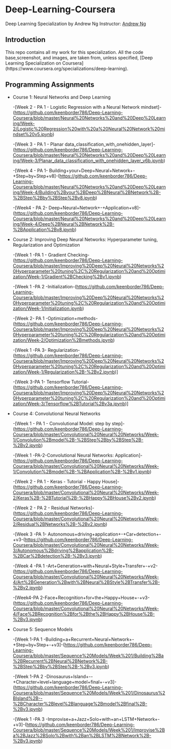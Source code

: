 # Deep-Learning-Coursera
Deep Learning Specialization by Andrew Ng
Instructor: [Andrew Ng](http://www.andrewng.org/)

## Introduction

<p>This repo contains all my work for this specialization.
All the code base,screenshot, and images, are taken from, 
unless specified, [Deep Learning Specialization on Coursera](https://www.coursera.org/specializations/deep-learning).</p>


## Programming Assignments

- Course 1: Neural Networks and Deep Learning

   -[Week 2 - PA 1 - Logistic Regression with a Neural Network mindset]-(https://github.com/keenborder786/Deep-Learning-Coursera/blob/master/Neural%20Networks%20and%20Deep%20Learning/Week-2/Logistic%20Regression%20with%20a%20Neural%20Network%20mindset%20v5.ipynb)
  
   -[Week 3 - PA 1 - Planar data_classification_with_onehidden_layer]-(https://github.com/keenborder786/Deep-Learning-Coursera/blob/master/Neural%20Networks%20and%20Deep%20Learning/Week-3/Planar_data_classification_with_onehidden_layer_v6b.ipynb)
  
   -[Week 4 - PA 1- Building+your+Deep+Neural+Network+-+Step+by+Step+v8]-(https://github.com/keenborder786/Deep-Learning-Coursera/blob/master/Neural%20Networks%20and%20Deep%20Learning/Week-4/Building%2Byour%2BDeep%2BNeural%2BNetwork%2B-%2BStep%2Bby%2BStep%2Bv8.ipynb)
  
   -[Week4 - PA 2- Deep+Neural+Network+-+Application+v8]-(https://github.com/keenborder786/Deep-Learning-Coursera/blob/master/Neural%20Networks%20and%20Deep%20Learning/Week-4/Deep%2BNeural%2BNetwork%2B-%2BApplication%2Bv8.ipynb)
   
   
- Course 2: Improving Deep Neural Networks: Hyperparameter tuning, Regularization and Optimization
   
   -[Week 1 -PA 1 - Gradient Checking-(https://github.com/keenborder786/Deep-Learning-Coursera/blob/master/Improving%20Deep%20Neural%20Networks%20Hyperparameter%20tuning%2C%20Regularization%20and%20Optimization/Week-1/Gradient%2BChecking%2Bv1.ipynb)
   
   -[Week 1 -PA 2 -Initialization-(https://github.com/keenborder786/Deep-Learning-Coursera/blob/master/Improving%20Deep%20Neural%20Networks%20Hyperparameter%20tuning%2C%20Regularization%20and%20Optimization/Week-1/Initialization.ipynb)
   
   -[Week 2- PA 1 -Optimization+methods-(https://github.com/keenborder786/Deep-Learning-Coursera/blob/master/Improving%20Deep%20Neural%20Networks%20Hyperparameter%20tuning%2C%20Regularization%20and%20Optimization/Week-2/Optimization%2Bmethods.ipynb)
   
   -[Week 1 -PA 3- Regularization-(https://github.com/keenborder786/Deep-Learning-Coursera/blob/master/Improving%20Deep%20Neural%20Networks%20Hyperparameter%20tuning%2C%20Regularization%20and%20Optimization/Week-1/Regularization%2B-%2Bv2.ipynb)]
   
   -[Week 3-PA 1- Tensorflow Tutorial-(https://github.com/keenborder786/Deep-Learning-Coursera/blob/master/Improving%20Deep%20Neural%20Networks%20Hyperparameter%20tuning%2C%20Regularization%20and%20Optimization/Week-3/Tensorflow%2BTutorial%2Bv3a.ipynb)]
   
   
 -   Course 4: Convolutional Neural Networks

      -[Week 1 - PA 1 - Convolutional Model: step by step]-(https://github.com/keenborder786/Deep-Learning-Coursera/blob/master/Convolutional%20Neural%20Networks/Week-1/Convolution%2Bmodel%2B-%2BStep%2Bby%2BStep%2B-%2Bv2.ipynb)
      
      -[Week 1 -PA-2-Convolutional Neural Networks: Application]-(https://github.com/keenborder786/Deep-Learning-Coursera/blob/master/Convolutional%20Neural%20Networks/Week-1/Convolution%2Bmodel%2B-%2BApplication%2B-%2Bv1.ipynb)
      
      -[Week 2 - PA 1 - Keras - Tutorial - Happy House]-(https://github.com/keenborder786/Deep-Learning-Coursera/blob/master/Convolutional%20Neural%20Networks/Week-2/Keras%2B-%2BTutorial%2B-%2BHappy%2BHouse%2Bv2.ipynb)
       
      -[Week 2 - PA 2 - Residual Networks]-(https://github.com/keenborder786/Deep-Learning-Coursera/blob/master/Convolutional%20Neural%20Networks/Week-2/Residual%2BNetworks%2B-%2Bv2.ipynb)
      
      -[Week 3 -PA 1- Autonomous+driving+application+-+Car+detection+-+v3-(https://github.com/keenborder786/Deep-Learning-Coursera/blob/master/Convolutional%20Neural%20Networks/Week-3/Autonomous%2Bdriving%2Bapplication%2B-%2BCar%2Bdetection%2B-%2Bv3.ipynb)
      
      -[Week 4 -PA 1 -Art+Generation+with+Neural+Style+Transfer+-+v2-(https://github.com/keenborder786/Deep-Learning-Coursera/blob/master/Convolutional%20Neural%20Networks/Week-4/Art%2BGeneration%2Bwith%2BNeural%2BStyle%2BTransfer%2B-%2Bv2.ipynb)
      
      -[Week4-PA 2-Face+Recognition+for+the+Happy+House+-+v3-(https://github.com/keenborder786/Deep-Learning-Coursera/blob/master/Convolutional%20Neural%20Networks/Week-4/Face%2BRecognition%2Bfor%2Bthe%2BHappy%2BHouse%2B-%2Bv3.ipynb)
      
  -  Course 5: Sequence Models 
         
      -[Week 1-PA 1 -Building+a+Recurrent+Neural+Network+-+Step+by+Step+-+v3]-(https://github.com/keenborder786/Deep-Learning-Coursera/blob/master/Sequence%20Models/Week%201/Building%2Ba%2BRecurrent%2BNeural%2BNetwork%2B-%2BStep%2Bby%2BStep%2B-%2Bv3.ipynb)
         
      -[Week 1-PA 2 -Dinosaurus+Island+--+Character+level+language+model+final+-+v3]-(https://github.com/keenborder786/Deep-Learning-Coursera/blob/master/Sequence%20Models/Week%201/Dinosaurus%2BIsland%2B--%2BCharacter%2Blevel%2Blanguage%2Bmodel%2Bfinal%2B-%2Bv3.ipynb)
         
      -[Week 1 -PA 3 -Improvise+a+Jazz+Solo+with+an+LSTM+Network+-+v3]-(https://github.com/keenborder786/Deep-Learning-Coursera/blob/master/Sequence%20Models/Week%201/Improvise%2Ba%2BJazz%2BSolo%2Bwith%2Ban%2BLSTM%2BNetwork%2B-%2Bv3.ipynb)
         
   
